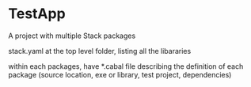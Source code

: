 # TestApp

A project with multiple Stack packages

stack.yaml at the top level folder, listing all the libararies

within each packages, have *.cabal file describing the definition of each package
(source location, exe or library, test project, dependencies)